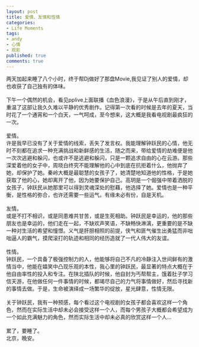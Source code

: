 ```yaml
---
layout: post
title: 爱情、友情和性情
categories:
- Life Moments
tags:
- andy
- 心情
- 观影
published: true
comments: true
---
```

<p><p>两天加起来睡了八个小时，终于帮Dj做好了那盘Movie,我见证了别人的爱情，却也收获了自己独有的体味。<br /><br />下午一个偶然的机会，看见pplive上面联播《血色浪漫》，于是从午后直到刚才，重温了这部让我久久难以平静的优秀剧作。记得第一次看的时候是去年的夏天，当时花了一个通宵和一个白天，一气呵成，至今想来，这大概是我看电视剧最疯狂的一次。<br /><br />爱情。<br />许是我早已没有了关于爱情的线索，丢失了发言权。我能理解钟跃民的心情，他无时不刻都在追求一种充满挑战和新鲜感的生活，随之而来，带给爱情的劫难便是他一次次逃避和躲闪，也或许不是逃避和躲闪，只是一颗追求自由的心在云游。那些深爱着他的女子中，周晓白终究不能理解他的心中到底在抗拒着什么，他抛弃了她，却保护了她。秦岭大概是最聪慧的女孩子了，她清楚地知道他的性格，于是她获取了他的心，她却离开了他，因为她要保护自己。高玥是一个倔强中带着洒脱的女孩子，钟跃民从她那里可以得到灵魂深处的慰藉，他选择了她。爱情也是一种平衡，是性格的弥合，也许还需要一些运气。有缘未必有份，自是天机。<br /><br />友情。<br />或是不打不相识，或是同患难共甘苦，或是生死相助。钟跃民是幸运的，他的那些朋友也是幸运的，他们走在一起，不缺欢声笑语，不缺畅快淋漓，更重要的是不缺一种对生活的希望和憧憬。义气是肝胆相照的前提，侠气和匪气催生出勇猛而非咄咄逼人的霸气，摸爬滚打的轨迹和相同的经历造就了一代人伟大的友谊。<br /><br />性情。<br />钟跃民，一个具备了极强控制力的人，他能够将自己不凡的冷静注入世间鲜有的激情当中，他能在嬉笑中凸现乐观的本性，我心里的钟跃民，最显著的特点大概在于他自由率性的投入和专注。在陕北插队的时候，他自封为丐帮帮主，饿着肚子学习信天游，在他做任何一件事情的时候，都竭尽自己的力气将事情做好，然后寻找新的事情去做。于是，生命被演绎成一场繁华的绽放，星光肆意，性情无限。<br /><br />关于钟跃民，我有一种预感，每个看过这个电视剧的女孩子都会喜欢这样一个角色，然而在实际生活中却未必会接受这样一个人，而每个男孩子大概都会希望成为一个如此充满魅力的角色，然而实际生活中却未必真的欣赏这样一个人...<br /><br />累了，要睡了。<br />北京，晚安。<br /><br /></p></p>
